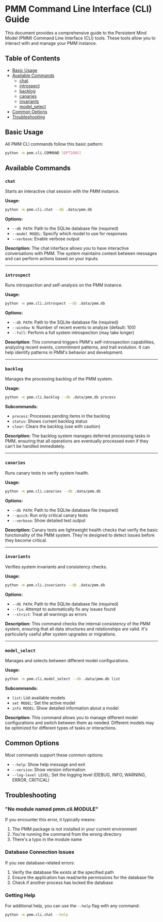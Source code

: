 # PMM Command Line Interface (CLI) Guide

This document provides a comprehensive guide to the Persistent Mind Model (PMM) Command Line Interface (CLI) tools. These tools allow you to interact with and manage your PMM instance.

## Table of Contents
- [Basic Usage](#basic-usage)
- [Available Commands](#available-commands)
  - [chat](#chat)
  - [introspect](#introspect)
  - [backlog](#backlog)
  - [canaries](#canaries)
  - [invariants](#invariants)
  - [model_select](#model_select)
- [Common Options](#common-options)
- [Troubleshooting](#troubleshooting)

## Basic Usage

All PMM CLI commands follow this basic pattern:

```bash
python -m pmm.cli.COMMAND [OPTIONS]
```

## Available Commands

### `chat`

Starts an interactive chat session with the PMM instance.

**Usage:**
```bash
python -m pmm.cli.chat --db .data/pmm.db
```

**Options:**
- `--db PATH`: Path to the SQLite database file (required)
- `--model MODEL`: Specify which model to use for responses
- `--verbose`: Enable verbose output

**Description:**
The chat interface allows you to have interactive conversations with PMM. The system maintains context between messages and can perform actions based on your inputs.

---

### `introspect`

Runs introspection and self-analysis on the PMM instance.

**Usage:**
```bash
python -m pmm.cli.introspect --db .data/pmm.db
```

**Options:**
- `--db PATH`: Path to the SQLite database file (required)
- `--window N`: Number of recent events to analyze (default: 100)
- `--full`: Perform a full system introspection (may take longer)

**Description:**
This command triggers PMM's self-introspection capabilities, analyzing recent events, commitment patterns, and trait evolution. It can help identify patterns in PMM's behavior and development.

---

### `backlog`

Manages the processing backlog of the PMM system.

**Usage:**
```bash
python -m pmm.cli.backlog --db .data/pmm.db process
```

**Subcommands:**
- `process`: Processes pending items in the backlog
- `status`: Shows current backlog status
- `clear`: Clears the backlog (use with caution)

**Description:**
The backlog system manages deferred processing tasks in PMM, ensuring that all operations are eventually processed even if they can't be handled immediately.

---

### `canaries`

Runs canary tests to verify system health.

**Usage:**
```bash
python -m pmm.cli.canaries --db .data/pmm.db
```

**Options:**
- `--db PATH`: Path to the SQLite database file (required)
- `--quick`: Run only critical canary tests
- `--verbose`: Show detailed test output

**Description:**
Canary tests are lightweight health checks that verify the basic functionality of the PMM system. They're designed to detect issues before they become critical.

---

### `invariants`

Verifies system invariants and consistency checks.

**Usage:**
```bash
python -m pmm.cli.invariants --db .data/pmm.db
```

**Options:**
- `--db PATH`: Path to the SQLite database file (required)
- `--fix`: Attempt to automatically fix any issues found
- `--strict`: Treat all warnings as errors

**Description:**
This command checks the internal consistency of the PMM system, ensuring that all data structures and relationships are valid. It's particularly useful after system upgrades or migrations.

---

### `model_select`

Manages and selects between different model configurations.

**Usage:**
```bash
python -m pmm.cli.model_select --db .data/pmm.db list
```

**Subcommands:**
- `list`: List available models
- `set MODEL`: Set the active model
- `info MODEL`: Show detailed information about a model

**Description:**
This command allows you to manage different model configurations and switch between them as needed. Different models may be optimized for different types of tasks or interactions.

## Common Options

Most commands support these common options:

- `--help`: Show help message and exit
- `--version`: Show version information
- `--log-level LEVEL`: Set the logging level (DEBUG, INFO, WARNING, ERROR, CRITICAL)

## Troubleshooting

### "No module named pmm.cli.MODULE"
If you encounter this error, it typically means:
1. The PMM package is not installed in your current environment
2. You're running the command from the wrong directory
3. There's a typo in the module name

### Database Connection Issues
If you see database-related errors:
1. Verify the database file exists at the specified path
2. Ensure the application has read/write permissions for the database file
3. Check if another process has locked the database

### Getting Help
For additional help, you can use the `--help` flag with any command:

```bash
python -m pmm.cli.chat --help
```
